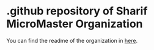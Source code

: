 # .github repository of Sharif MicroMaster Organization

You can find the readme of the organization in [here](https://github.com/Sharif-MicroMaster/.github/blob/main/profile/README.md).
